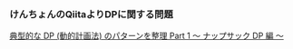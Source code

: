 ### けんちょんのQiitaよりDPに関する問題

[典型的な DP (動的計画法) のパターンを整理 Part 1 ～ ナップサック DP 編 ～](https://qiita.com/drken/items/a5e6fe22863b7992efdb#1-%E3%83%8A%E3%83%83%E3%83%97%E3%82%B5%E3%83%83%E3%82%AF-dp-%E3%81%A8%E3%81%AF)